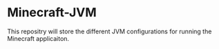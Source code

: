 # Minecraft-JVM

This repositry will store the different JVM configurations for running the Minecraft applicaiton. 
